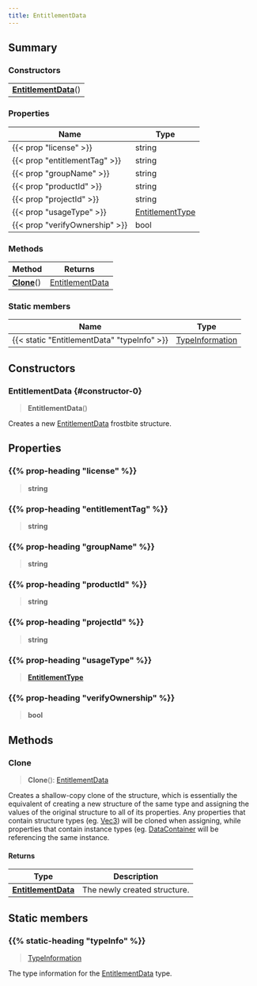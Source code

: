 ```yaml
---
title: EntitlementData
---
```



## Summary
### Constructors
| |
| ----------- |
| **[EntitlementData](#constructor-0)**() |

### Properties
| Name | Type |
| ---- | ---- |
| {{< prop "license" >}} | string |
| {{< prop "entitlementTag" >}} | string |
| {{< prop "groupName" >}} | string |
| {{< prop "productId" >}} | string |
| {{< prop "projectId" >}} | string |
| {{< prop "usageType" >}} | [EntitlementType](/vext/ref/fb/entitlementtype) |
| {{< prop "verifyOwnership" >}} | bool |

### Methods
| Method | Returns |
| ------ | ---- |
| **[Clone](#clone)**() | [EntitlementData](/vext/ref/fb/entitlementdata) |

### Static members
| Name | Type |
| ---- | ---- |
| {{< static "EntitlementData" "typeInfo" >}} | [TypeInformation](/vext/ref/shared/class/typeinformation) |

## Constructors
### EntitlementData {#constructor-0}
> **EntitlementData**()

Creates a new [EntitlementData](/vext/ref/fb/entitlementdata) frostbite structure.

## Properties
### {{% prop-heading "license" %}}
> **string**

### {{% prop-heading "entitlementTag" %}}
> **string**

### {{% prop-heading "groupName" %}}
> **string**

### {{% prop-heading "productId" %}}
> **string**

### {{% prop-heading "projectId" %}}
> **string**

### {{% prop-heading "usageType" %}}
> **[EntitlementType](/vext/ref/fb/entitlementtype)**

### {{% prop-heading "verifyOwnership" %}}
> **bool**

## Methods
### Clone
> **Clone**(): [EntitlementData](/vext/ref/fb/entitlementdata)

Creates a shallow-copy clone of the structure, which is essentially the equivalent of creating a new structure of the same type and assigning the values of the original structure to all of its properties. Any properties that contain structure types (eg. [Vec3](/vext/ref/shared/class/vec3)) will be cloned when assigning, while properties that contain instance types (eg. [DataContainer](/vext/ref/shared/class/datacontainer) will be referencing the same instance.

#### Returns
| Type | Description |
| ---- | ----------- |
| **[EntitlementData](/vext/ref/fb/entitlementdata)** | The newly created structure. |

## Static members
### {{% static-heading "typeInfo" %}}
> [TypeInformation](/vext/ref/shared/class/typeinformation)

The type information for the [EntitlementData](/vext/ref/fb/entitlementdata) type.

